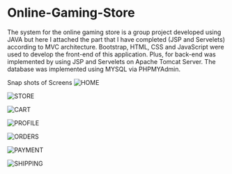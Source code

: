 # Online-Gaming-Store
The system for the online gaming store is a group project developed using JAVA but here I attached the part that I have completed (JSP and Servelets) according to MVC architecture. Bootstrap, HTML, CSS and JavaScript were used to develop the front-end of this application. Plus, for back-end was implemented by using JSP and Servelets on Apache Tomcat Server. The database was implemented using MYSQL via PHPMYAdmin. 

Snap shots of Screens
![HOME](https://user-images.githubusercontent.com/63807534/165897937-2cebd43f-d24a-426d-aa8f-562e7ea73d09.png)

![STORE](https://user-images.githubusercontent.com/63807534/165898222-82fdb228-db9e-4f52-846d-0dd42e6f5f76.png)

![CART](https://user-images.githubusercontent.com/63807534/165898643-2ce0fcfa-fe4a-4745-a528-693235d7eee5.png)

![PROFILE](https://user-images.githubusercontent.com/63807534/165898140-5a841940-d343-4d32-827c-9474f716be6a.png)

![ORDERS](https://user-images.githubusercontent.com/63807534/165898104-0c374419-f3fe-48ee-8535-c8461a8c90ae.png)

![PAYMENT](https://user-images.githubusercontent.com/63807534/165898195-ec7620cf-d3c1-4320-bde8-3e3a050b5703.png)

![SHIPPING](https://user-images.githubusercontent.com/63807534/165898182-69ca5a2f-a53b-4561-878b-11842abebd53.png)
